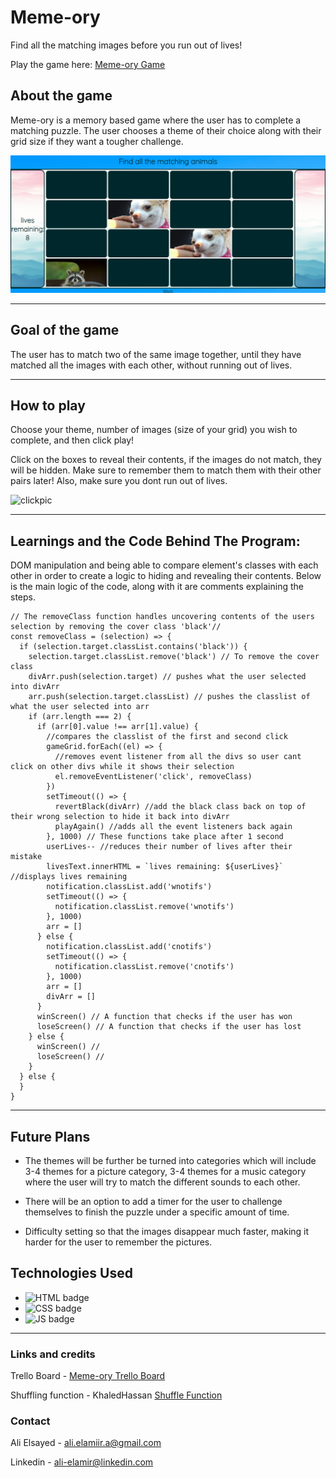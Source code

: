 # Meme-ory

Find all the matching images before you run out of lives!

Play the game here: [Meme-ory Game](https://meme-ory.surge.sh/)

## About the game

Meme-ory is a memory based game where the user has to complete a matching puzzle. The user chooses a theme of their choice along with their grid size if they want a tougher challenge.

<img src="/images/gamepage.png" alt="memeorypic" width="680px"/>

---

## Goal of the game

The user has to match two of the same image together, until they have matched all the images with each other, without running out of lives.

---

## How to play

Choose your theme, number of images (size of your grid) you wish to complete, and then click play!

Click on the boxes to reveal their contents, if the images do not match, they will be hidden. Make sure to remember them to match them with their other pairs later! Also, make sure you dont run out of lives.

<img src="https://media3.giphy.com/media/3hrLxUpp67IpmpZT1h/giphy.gif" alt="clickpic" width="680px"/>

---

## Learnings and the Code Behind The Program:

DOM manipulation and being able to compare element's classes with each other in order to create a logic to hiding and revealing their contents. Below is the main logic of the code, along with it are comments explaining the steps.

```
// The removeClass function handles uncovering contents of the users selection by removing the cover class 'black'//
const removeClass = (selection) => {
  if (selection.target.classList.contains('black')) {
    selection.target.classList.remove('black') // To remove the cover class
    divArr.push(selection.target) // pushes what the user selected into divArr
    arr.push(selection.target.classList) // pushes the classlist of what the user selected into arr
    if (arr.length === 2) {
      if (arr[0].value !== arr[1].value) {
        //compares the classlist of the first and second click
        gameGrid.forEach((el) => {
          //removes event listener from all the divs so user cant click on other divs while it shows their selection
          el.removeEventListener('click', removeClass)
        })
        setTimeout(() => {
          revertBlack(divArr) //add the black class back on top of their wrong selection to hide it back into divArr
          playAgain() //adds all the event listeners back again
        }, 1000) // These functions take place after 1 second
        userLives-- //reduces their number of lives after their mistake
        livesText.innerHTML = `lives remaining: ${userLives}` //displays lives remaining
        notification.classList.add('wnotifs')
        setTimeout(() => {
          notification.classList.remove('wnotifs')
        }, 1000)
        arr = []
      } else {
        notification.classList.add('cnotifs')
        setTimeout(() => {
          notification.classList.remove('cnotifs')
        }, 1000)
        arr = []
        divArr = []
      }
      winScreen() // A function that checks if the user has won
      loseScreen() // A function that checks if the user has lost
    } else {
      winScreen() //
      loseScreen() //
    }
  } else {
  }
}
```

---

## Future Plans

- The themes will be further be turned into categories which will include 3-4 themes for a picture category, 3-4 themes for a music category where the user will try to match the different sounds to each other.

- There will be an option to add a timer for the user to challenge themselves to finish the puzzle under a specific amount of time.

- Difficulty setting so that the images disappear much faster, making it harder for the user to remember the pictures.

## Technologies Used

- ![HTML badge](https://img.shields.io/badge/HTML5-E34F26?style=for-the-badge&logo=html5&logoColor=white)
- ![CSS badge](https://img.shields.io/badge/CSS3-1572B6?style=for-the-badge&logo=css3&logoColor=white)
- ![JS badge](https://img.shields.io/badge/JavaScript-323330?style=for-the-badge&logo=javascript&logoColor=F7DF1E)

---

### Links and credits

Trello Board - [Meme-ory Trello Board](https://trello.com/b/N8h1hk13/meme-ory)

Shuffling function - KhaledHassan [Shuffle Function](https://medium.com/@khaledhassan45/how-to-shuffle-an-array-in-javascript-6ca30d53f772)

### Contact

Ali Elsayed - ali.elamiir.a@gmail.com

Linkedin - ali-elamir@linkedin.com
